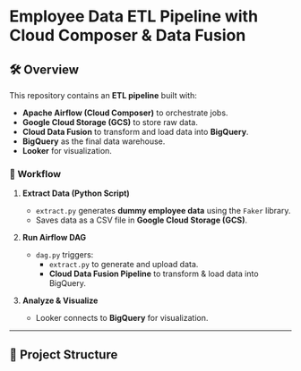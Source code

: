 # Employee Data ETL Pipeline with Cloud Composer & Data Fusion

## 🛠 Overview
This repository contains an **ETL pipeline** built with:
- **Apache Airflow (Cloud Composer)** to orchestrate jobs.
- **Google Cloud Storage (GCS)** to store raw data.
- **Cloud Data Fusion** to transform and load data into **BigQuery**.
- **BigQuery** as the final data warehouse.
- **Looker** for visualization.

### **📌 Workflow**
1. **Extract Data (Python Script)**
   - `extract.py` generates **dummy employee data** using the `Faker` library.
   - Saves data as a CSV file in **Google Cloud Storage (GCS)**.

2. **Run Airflow DAG**
   - `dag.py` triggers:
     - `extract.py` to generate and upload data.
     - **Cloud Data Fusion Pipeline** to transform & load data into BigQuery.

3. **Analyze & Visualize**
   - Looker connects to **BigQuery** for visualization.

---

## 🚀 **Project Structure**
